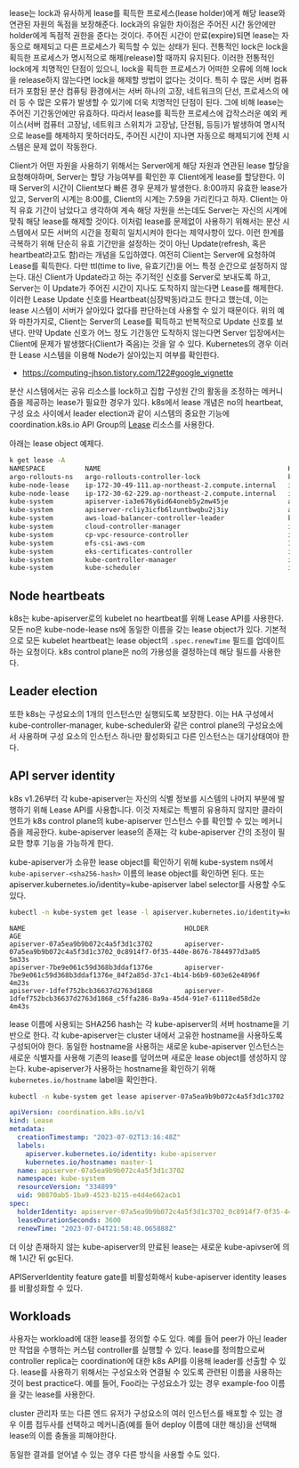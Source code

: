 lease는 lock과 유사하게 lease를 획득한 프로세스(lease holder)에게 해당 lease와 연관된 자원의 독점을 보장해준다. lock과의 유일한 차이점은 주어진 시간 동안에만 holder에게 독점적 권한을 준다는 것이다. 주어진 시간이 만료(expire)되면 lease는 자동으로 해제되고 다른 프로세스가 획득할 수 있는 상태가 된다. 전통적인 lock은 lock을 획득한 프로세스가 명시적으로 해제(release)할 때까지 유지된다. 이러한 전통적인 lock에게 치명적인 단점이 있으니, lock을 획득한 프로세스가 어떠한 오류에 의해 lock을 release하지 않는다면 lock을 해제할 방법이 없다는 것이다. 특히 수 많은 서버 컴퓨터가 포함된 분산 컴퓨팅 환경에서는 서버 하나의 고장, 네트워크의 단선, 프로세스의 에러 등 수 많은 오류가 발생할 수 있기에 더욱 치명적인 단점이 된다. 그에 비해 lease는 주어진 기간동안에만 유효하다. 따라서 lease를 획득한 프로세스에 갑작스러운 예외 케이스(서버 컴퓨터 고장남, 네트워크 스위치가 고장남, 단전됨, 등등)가 발생하여 명시적으로 lease를 해제하지 못하더라도, 주어진 시간이 지나면 자동으로 해제되기에 전체 시스템은 문제 없이 작동한다.

Client가 어떤 자원을 사용하기 위해서는 Server에게 해당 자원과 연관된 lease 할당을 요청해야하며, Server는 할당 가능여부를 확인한 후 Client에게 lease를 할당한다. 이때 Server의 시간이 Client보다 빠른 경우 문제가 발생한다. 8:00까지 유효한 lease가 있고, Server의 시계는 8:00를, Client의 시계는 7:59을 가리킨다고 하자. Client는 아직 유효 기간이 남았다고 생각하여 계속 해당 자원을 쓰는데도 Server는 자신의 시계에 맞춰 해당 lease를 해제할 것이다. 이처럼 lease를 문제없이 사용하기 위해서는 분산 시스템에서 모든 서버의 시간을 정확히 일치시켜야 한다는 제약사항이 있다. 이런 한계를 극복하기 위해 단순히 유효 기간만을 설정하는 것이 아닌 Update(refresh, 혹은 heartbeat라고도 함)라는 개념을 도입하였다. 여전히 Client는 Server에 요청하여 Lease를 획득한다. 다만 ttl(time to live, 유효기간)을 어느 특정 순간으로 설정하지 않는다. 대신 Client가 Update라고 하는 주기적인 신호를 Server로 보내도록 하고, Server는 이 Update가 주어진 시간이 지나도 도착하지 않는다면 Lease를 해제한다. 이러한 Lease Update 신호를 Heartbeat(심장박동)라고도 한다고 했는데, 이는 lease 시스템이 서버가 살아있다 없다를 판단하는데 사용할 수 있기 때문이다. 위의 예와 마찬가지로, Client는 Server의 Lease를 획득하고 반복적으로 Update 신호를 보낸다. 만약 Update 신호가 어느 정도 기간동안 도착하지 않는다면 Server 입장에서는 Client에 문제가 발생했다(Client가 죽음)는 것을 알 수 있다. Kubernetes의 경우 이러한 Lease 시스템을 이용해 Node가 살아있는지 여부를 확인한다.
- https://computing-jhson.tistory.com/122#google_vignette

분산 시스템에서는 공유 리소스를 lock하고 집합 구성원 간의 활동을 조정하는 메커니즘을 제공하는 lease가 필요한 경우가 있다. k8s에서 lease 개념은 no의 heartbeat, 구성 요소 사이에서 leader election과 같이 시스템의 중요한 기능에 coordination.k8s.io API Group의 [Lease](https://kubernetes.io/docs/reference/kubernetes-api/cluster-resources/lease-v1/) 리소스를 사용한다.

아래는 lease object 예제다.
``` sh
k get lease -A
NAMESPACE          NAME                                               HOLDER                                                                                                 AGE
argo-rollouts-ns   argo-rollouts-controller-lock                      kps-prd-plcc-helm-argo-rollouts-587bf87d48-pl2nn_837aa2e1-e4e6-431f-8b8c-616b9db424df                  7d1h
kube-node-lease    ip-172-30-49-111.ap-northeast-2.compute.internal   ip-172-30-49-111.ap-northeast-2.compute.internal                                                       7d5h
kube-node-lease    ip-172-30-62-229.ap-northeast-2.compute.internal   ip-172-30-62-229.ap-northeast-2.compute.internal                                                       7d5h
kube-system        apiserver-ia3e676y6id64oneb5y2mw45je               apiserver-ia3e676y6id64oneb5y2mw45je_125d9658-b87c-4667-9b7d-2eff7575c0c3                              8d
kube-system        apiserver-rcliy3icfb6lzuntbwqbu2j3iy               apiserver-rcliy3icfb6lzuntbwqbu2j3iy_12634b95-40d4-4cdc-9211-653bafa234d8                              8d
kube-system        aws-load-balancer-controller-leader                kps-prd-plcc-helm-aws-load-balancer-controller-5bf95cd79f-v6w49_a1eafd8e-0c31-4747-94cb-1d2b62714ff1   7d1h
kube-system        cloud-controller-manager                           ip-10-0-57-94.ap-northeast-2.compute.internal_6b1075f5-1057-4221-9f0e-2434d91f4eac                     8d
kube-system        cp-vpc-resource-controller                         ip-10-0-57-94.ap-northeast-2.compute.internal_44ca490b-56cd-4d51-aa2a-bc6573e62e92                     8d
kube-system        efs-csi-aws-com                                    1711798320015-382-efs-csi-aws-com                                                                      7d1h
kube-system        eks-certificates-controller                        ip-10-0-57-94.ap-northeast-2.compute.internal                                                          8d
kube-system        kube-controller-manager                            ip-10-0-57-94.ap-northeast-2.compute.internal_58e2ca46-9418-4fda-9ebb-2faec0ada0fd                     8d
kube-system        kube-scheduler                                     ip-10-0-57-94.ap-northeast-2.compute.internal_735b162b-c329-4d6a-a494-52d3de58af87                     8d
```

## Node heartbeats
k8s는 kube-apiserver로의 kubelet no heartbeat를 위해 Lease API를 사용한다. 모든 no은 kube-node-lease ns에 동일한 이름을 갖는 lease object가 있다. 기본적으로 모든 kubelet heartbeat는 lease object의 `.spec.renewTime` 필드를 업데이트하는 요청이다. k8s control plane은 no의 가용성을 결정하는데 해당 필드를 사용한다.

## Leader election
또한 k8s는 구성요소의 1개의 인스턴스만 실행되도록 보장한다. 이는 HA 구성에서 kube-controller-manager, kube-scheduler와 같은 control plane의 구성요소에서 사용하며 구성 요소의 인스턴스 하나만 활성화되고 다른 인스턴스는 대기상태여야 한다.

## API server identity
k8s v1.26부터 각 kube-apiserver는 자신의 식별 정보를 시스템의 나머지 부분에 발행하기 위해 Lease API를 사용합니다. 이것 자체로는 특별히 유용하지 않지만 클라이언트가 k8s control plane의 kube-apiserver 인스턴스 수를 확인할 수 있는 메커니즘을 제공한다. kube-apiserver lease의 존재는 각 kube-apiserver 간의 조정이 필요한 향후 기능을 가능하게 한다.

kube-apiserver가 소유한 lease object를 확인하기 위해 kube-system ns에서 `kube-apiserver-<sha256-hash>` 이름의 lease object를 확인하면 된다. 또는 apiserver.kubernetes.io/identity=kube-apiserver label selector를 사용할 수도 있다.
``` sh
kubectl -n kube-system get lease -l apiserver.kubernetes.io/identity=kube-apiserver
```

```
NAME                                        HOLDER                                                                           AGE
apiserver-07a5ea9b9b072c4a5f3d1c3702        apiserver-07a5ea9b9b072c4a5f3d1c3702_0c8914f7-0f35-440e-8676-7844977d3a05        5m33s
apiserver-7be9e061c59d368b3ddaf1376e        apiserver-7be9e061c59d368b3ddaf1376e_84f2a85d-37c1-4b14-b6b9-603e62e4896f        4m23s
apiserver-1dfef752bcb36637d2763d1868        apiserver-1dfef752bcb36637d2763d1868_c5ffa286-8a9a-45d4-91e7-61118ed58d2e        4m43s
```

lease 이름에 사용되는 SHA256 hash는 각 kube-apiserver의 서버 hostname을 기반으로 한다. 각 kube-apiserver는 cluster 내에서 고유한 hostname을 사용하도록 구성되어야 한다. 동일한 hostname을 사용하는 새로운 kube-apiserver 인스턴스는 새로운 식별자를 사용해 기존의 lease를 덮어쓰며 새로운 lease object를 생성하지 않는다. kube-apiserver가 사용하는 hostname을 확인하기 위해 `kubernetes.io/hostname` label을 확인한다.
``` sh
kubectl -n kube-system get lease apiserver-07a5ea9b9b072c4a5f3d1c3702 -o yaml
```

``` yaml
apiVersion: coordination.k8s.io/v1
kind: Lease
metadata:
  creationTimestamp: "2023-07-02T13:16:48Z"
  labels:
    apiserver.kubernetes.io/identity: kube-apiserver
    kubernetes.io/hostname: master-1
  name: apiserver-07a5ea9b9b072c4a5f3d1c3702
  namespace: kube-system
  resourceVersion: "334899"
  uid: 90870ab5-1ba9-4523-b215-e4d4e662acb1
spec:
  holderIdentity: apiserver-07a5ea9b9b072c4a5f3d1c3702_0c8914f7-0f35-440e-8676-7844977d3a05
  leaseDurationSeconds: 3600
  renewTime: "2023-07-04T21:58:48.065888Z"
```

더 이상 존재하지 않는 kube-apiserver의 만료된 lease는 새로운 kube-apivser에 의해 1시간 뒤 gc된다.

APIServerIdentity feature gate를 비활성화해서 kube-apiserver identity leases를 비활성화할 수 있다.

## Workloads
사용자는 workload에 대한 lease를 정의할 수도 있다. 예를 들어 peer가 아닌 leader만 작업을 수행하는 커스텀 controller를 실행할 수 있다. lease를 정의함으로써 controller replica는 coordination에 대한 k8s API를 이용해 leader를 선출할 수 있다. lease를 사용하기 위해서는 구성요소와 연결될 수 있도록 관련된 이름을 사용하는 것이 best practice다. 예를 들어, Foo라는 구성요소가 있는 경우 example-foo 이름을 갖는 lease를 사용한다.

cluster 관리자 또는 다른 엔드 유저가 구성요소의 여러 인스턴스를 배포할 수 있는 경우 이름 접두사를 선택하고 메커니즘(예를 들어 deploy 이름에 대한 해싱)을 선택해 lease의 이름 충돌을 피해야한다.

동일한 결과를 얻어낼 수 있는 경우 다른 방식을 사용할 수도 있다.